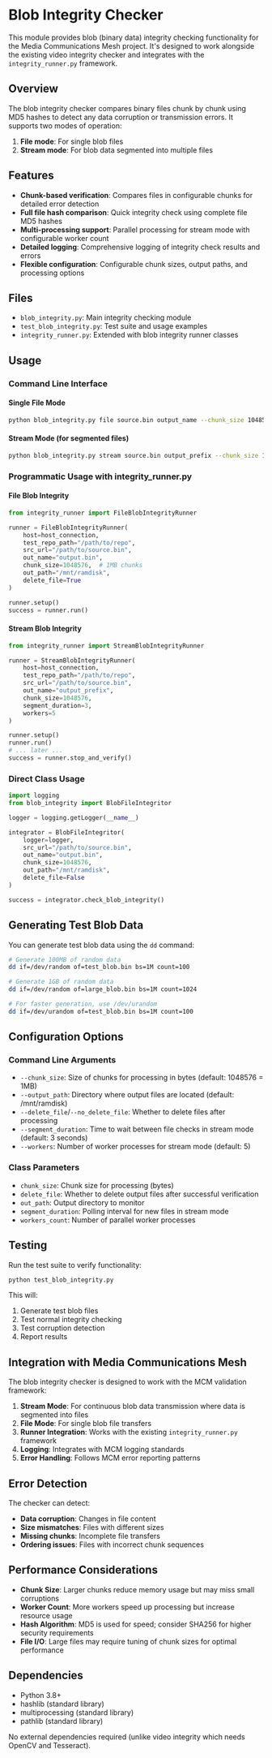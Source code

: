 # Blob Integrity Checker

This module provides blob (binary data) integrity checking functionality for the Media Communications Mesh project. It's designed to work alongside the existing video integrity checker and integrates with the `integrity_runner.py` framework.

## Overview

The blob integrity checker compares binary files chunk by chunk using MD5 hashes to detect any data corruption or transmission errors. It supports two modes of operation:

1. **File mode**: For single blob files
2. **Stream mode**: For blob data segmented into multiple files

## Features

- **Chunk-based verification**: Compares files in configurable chunks for detailed error detection
- **Full file hash comparison**: Quick integrity check using complete file MD5 hashes
- **Multi-processing support**: Parallel processing for stream mode with configurable worker count
- **Detailed logging**: Comprehensive logging of integrity check results and errors
- **Flexible configuration**: Configurable chunk sizes, output paths, and processing options

## Files

- `blob_integrity.py`: Main integrity checking module
- `test_blob_integrity.py`: Test suite and usage examples
- `integrity_runner.py`: Extended with blob integrity runner classes

## Usage

### Command Line Interface

#### Single File Mode

```bash
python blob_integrity.py file source.bin output_name --chunk_size 1048576 --output_path /mnt/ramdisk
```

#### Stream Mode (for segmented files)

```bash
python blob_integrity.py stream source.bin output_prefix --chunk_size 1048576 --output_path /mnt/ramdisk --segment_duration 3 --workers 5
```

### Programmatic Usage with integrity_runner.py

#### File Blob Integrity

```python
from integrity_runner import FileBlobIntegrityRunner

runner = FileBlobIntegrityRunner(
    host=host_connection,
    test_repo_path="/path/to/repo",
    src_url="/path/to/source.bin",
    out_name="output.bin",
    chunk_size=1048576,  # 1MB chunks
    out_path="/mnt/ramdisk",
    delete_file=True
)

runner.setup()
success = runner.run()
```

#### Stream Blob Integrity

```python
from integrity_runner import StreamBlobIntegrityRunner

runner = StreamBlobIntegrityRunner(
    host=host_connection,
    test_repo_path="/path/to/repo",
    src_url="/path/to/source.bin",
    out_name="output_prefix",
    chunk_size=1048576,
    segment_duration=3,
    workers=5
)

runner.setup()
runner.run()
# ... later ...
success = runner.stop_and_verify()
```

### Direct Class Usage

```python
import logging
from blob_integrity import BlobFileIntegritor

logger = logging.getLogger(__name__)

integrator = BlobFileIntegritor(
    logger=logger,
    src_url="/path/to/source.bin",
    out_name="output.bin",
    chunk_size=1048576,
    out_path="/mnt/ramdisk",
    delete_file=False
)

success = integrator.check_blob_integrity()
```

## Generating Test Blob Data

You can generate test blob data using the `dd` command:

```bash
# Generate 100MB of random data
dd if=/dev/random of=test_blob.bin bs=1M count=100

# Generate 1GB of random data
dd if=/dev/random of=large_blob.bin bs=1M count=1024

# For faster generation, use /dev/urandom
dd if=/dev/urandom of=test_blob.bin bs=1M count=100
```

## Configuration Options

### Command Line Arguments

- `--chunk_size`: Size of chunks for processing in bytes (default: 1048576 = 1MB)
- `--output_path`: Directory where output files are located (default: /mnt/ramdisk)
- `--delete_file`/`--no_delete_file`: Whether to delete files after processing
- `--segment_duration`: Time to wait between file checks in stream mode (default: 3 seconds)
- `--workers`: Number of worker processes for stream mode (default: 5)

### Class Parameters

- `chunk_size`: Chunk size for processing (bytes)
- `delete_file`: Whether to delete output files after successful verification
- `out_path`: Output directory to monitor
- `segment_duration`: Polling interval for new files in stream mode
- `workers_count`: Number of parallel worker processes

## Testing

Run the test suite to verify functionality:

```bash
python test_blob_integrity.py
```

This will:
1. Generate test blob files
2. Test normal integrity checking
3. Test corruption detection
4. Report results

## Integration with Media Communications Mesh

The blob integrity checker is designed to work with the MCM validation framework:

1. **Stream Mode**: For continuous blob data transmission where data is segmented into files
2. **File Mode**: For single blob file transfers
3. **Runner Integration**: Works with the existing `integrity_runner.py` framework
4. **Logging**: Integrates with MCM logging standards
5. **Error Handling**: Follows MCM error reporting patterns

## Error Detection

The checker can detect:
- **Data corruption**: Changes in file content
- **Size mismatches**: Files with different sizes
- **Missing chunks**: Incomplete file transfers
- **Ordering issues**: Files with incorrect chunk sequences

## Performance Considerations

- **Chunk Size**: Larger chunks reduce memory usage but may miss small corruptions
- **Worker Count**: More workers speed up processing but increase resource usage
- **Hash Algorithm**: MD5 is used for speed; consider SHA256 for higher security requirements
- **File I/O**: Large files may require tuning of chunk sizes for optimal performance

## Dependencies

- Python 3.8+
- hashlib (standard library)
- multiprocessing (standard library)
- pathlib (standard library)

No external dependencies required (unlike video integrity which needs OpenCV and Tesseract).
